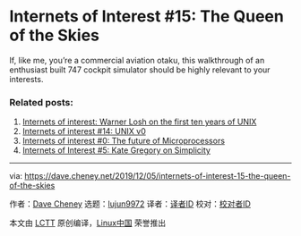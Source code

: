 [#]: subject: "Internets of Interest #15: The Queen of the Skies"
[#]: via: "https://dave.cheney.net/2019/12/05/internets-of-interest-15-the-queen-of-the-skies"
[#]: author: "Dave Cheney https://dave.cheney.net/author/davecheney"
[#]: collector: "lujun9972"
[#]: translator: " "
[#]: reviewer: " "
[#]: publisher: " "
[#]: url: " "

Internets of Interest #15: The Queen of the Skies
======

If, like me, you’re a commercial aviation otaku, this walkthrough of an enthusiast built 747 cockpit simulator should be highly relevant to your interests.

### Related posts:

  1. [Internets of interest: Warner Losh on the first ten years of UNIX][1]
  2. [Internets of interest #14: UNIX v0][2]
  3. [Internets of interest #0: The future of Microprocessors][3]
  4. [Internets of Interest #5: Kate Gregory on Simplicity][4]



--------------------------------------------------------------------------------

via: https://dave.cheney.net/2019/12/05/internets-of-interest-15-the-queen-of-the-skies

作者：[Dave Cheney][a]
选题：[lujun9972][b]
译者：[译者ID](https://github.com/译者ID)
校对：[校对者ID](https://github.com/校对者ID)

本文由 [LCTT](https://github.com/LCTT/TranslateProject) 原创编译，[Linux中国](https://linux.cn/) 荣誉推出

[a]: https://dave.cheney.net/author/davecheney
[b]: https://github.com/lujun9972
[1]: https://dave.cheney.net/2019/11/16/internets-of-interest-warner-losh-on-the-first-ten-years-of-unix (Internets of interest: Warner Losh on the first ten years of UNIX)
[2]: https://dave.cheney.net/2019/11/18/internets-of-interest-14-unix-v0 (Internets of interest #14: UNIX v0)
[3]: https://dave.cheney.net/2018/08/19/internets-of-interest-0-the-future-of-microprocessors (Internets of interest #0: The future of Microprocessors)
[4]: https://dave.cheney.net/2018/09/28/internets-of-interest-5-kate-gregory-on-simplicity (Internets of Interest #5: Kate Gregory on Simplicity)
